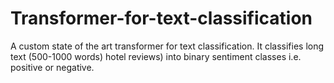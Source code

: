 # Transformer-for-text-classification
A custom state of the art transformer for text classification. It classifies long text (500-1000 words) hotel reviews) into binary sentiment classes i.e. positive or negative.
